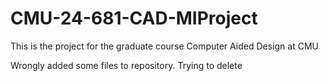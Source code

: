 # CMU-24-681-CAD-MIProject
This is the project for the graduate course Computer Aided Design at CMU

Wrongly added some files to repository. Trying to delete
